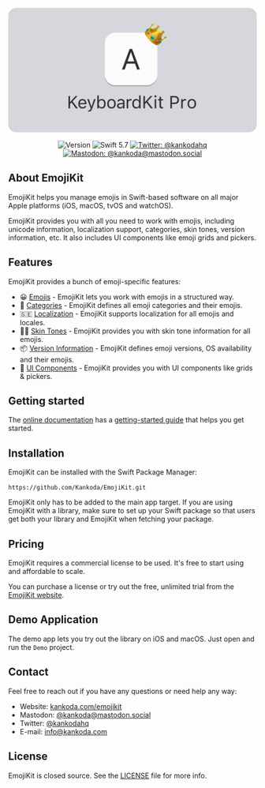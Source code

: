 <p align="center">
    <img src ="Resources/Logo_GitHub.png" alt="EmojiKit Logo" title="EmojiKit" width=600 />
</p>

<p align="center">
    <img src="https://img.shields.io/github/v/release/Kankoda/EmojiKit?color=%2300550&sort=semver" alt="Version" />
    <img src="https://img.shields.io/badge/Swift-5.7-orange.svg" alt="Swift 5.7" />
    <a href="https://twitter.com/kankodahq">
        <img src="https://img.shields.io/twitter/url?label=Twitter&style=social&url=https%3A%2F%2Ftwitter.com%2Fkankodahq" alt="Twitter: @kankodahq" title="Twitter: @kankodahq" />
    </a>
    <a href="https://mastodon.social/@kankoda">
        <img src="https://img.shields.io/mastodon/follow/110888068770108814?domain=https%3A%2F%2Fmastodon.social&label=Mastodon&style=social" alt="Mastodon: @kankoda@mastodon.social" title="Mastodon: @kankoda@mastodon.social" />
    </a>
</p>



## About EmojiKit

EmojiKit helps you manage emojis in Swift-based software on all major Apple platforms (iOS, macOS, tvOS and watchOS).

EmojiKit provides you with all you need to work with emojis, including unicode information, localization support, categories, skin tones, version information, etc. It also includes UI components like emoji grids and pickers.



## Features

EmojiKit provides a bunch of emoji-specific features:

* 😀 [Emojis][Features] - EmojiKit lets you work with emojis in a structured way. 
* 🐻 [Categories][Features] - EmojiKit defines all emoji categories and their emojis. 
* 🇸🇪 [Localization][Features] - EmojiKit supports localization for all emojis and locales. 
* 👍🏾 [Skin Tones][Features] - EmojiKit provides you with skin tone information for all emojis. 
* 📦 [Version Information][Features] - EmojiKit defines emoji versions, OS availability and their emojis. 
* 📱 [UI Components][Views] - EmojiKit provides you with UI components like grids & pickers. 



## Getting started

The [online documentation][Documentation] has a [getting-started guide][Getting-Started] that helps you get started.



## Installation

EmojiKit can be installed with the Swift Package Manager:

```
https://github.com/Kankoda/EmojiKit.git
```

EmojiKit only has to be added to the main app target. If you are using EmojiKit with a library, make sure to set up your Swift package so that users get both your library and EmojiKit when fetching your package.



## Pricing

EmojiKit requires a commercial license to be used. It's free to start using and affordable to scale.

You can purchase a license or try out the free, unlimited trial from the [EmojiKit website][Website].



## Demo Application

The demo app lets you try out the library on iOS and macOS. Just open and run the `Demo` project.



## Contact

Feel free to reach out if you have any questions or need help any way:

* Website: [kankoda.com/emojikit][Website]
* Mastodon: [@kankoda@mastodon.social][Mastodon]
* Twitter: [@kankodahq][Twitter]
* E-mail: [info@kankoda.com][Email]



## License

EmojiKit is closed source. See the [LICENSE][License] file for more info.



[Email]: mailto:info@kankoda.com
[Website]: https://kankoda.com/emojikit
[Twitter]: https://twitter.com/kankodahq
[Mastodon]: https://mastodon.social/@kankoda
[Sponsors]: https://github.com/sponsors/danielsaidi

[Documentation]: https://kankoda.github.io/EmojiKit/documentation/emojikit/
[Getting-Started]: https://kankoda.github.io/EmojiKit/documentation/emojikit/getting-started
[License]: https://github.com/EmojiKit/EmojiKit/blob/main/LICENSE

[Features]: https://kankoda.github.io/EmojiKit/documentation/emojikit/features
[Views]: https://kankoda.github.io/EmojiKit/documentation/emojikit/views
